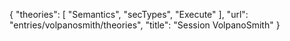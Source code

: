 {
    "theories": [
        "Semantics",
        "secTypes",
        "Execute"
    ],
    "url": "entries/volpanosmith/theories",
    "title": "Session VolpanoSmith"
}